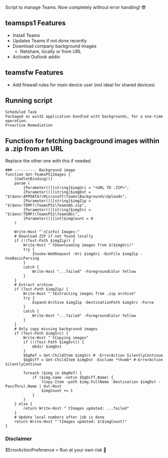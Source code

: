 Script to manage Teams. Now completely without error handling! 😎

## teamsps1 Features

* Install Teams
* Updates Teams if not done recently
* Download company background images
  * Netshare, locally or from URL
* Activate Outlook addin

## teamsfw Features

* Add firewall rules for *main* device user (not ideal for shared devices)

## Running script
```
Scheduled Task
Packaged as win32 application bundled with backgrounds, for a one-time operation.
Proactive Remediation
```
## Function for fetching background images within a .zip from an URL

Replace the other one with this if needed.

```
### ---------- Background image 
function Get-TeamsPS1Images {
    [CmdletBinding()]
    param (
        [Parameter()][string]$imgUri = "<URL TO .ZIP>",
        [Parameter()][string]$imgDst = "$($env:APPDATA)\Microsoft\Teams\Backgrounds\Uploads",
        [Parameter()][string]$imgZip = "$($env:TEMP)\TeamsPS1\TeamsBG.zip",
        [Parameter()][string]$imgSrc = "$($env:TEMP)\TeamsPS1\TeamsBG\",
        [Parameter()][int]$imgCount = 0
    )
    
    Write-Host "`n[info] Images:"
    # Download ZIP if not found locally
    if (!(Test-Path $imgZip)) {
        Write-Host "`tDownloading images from $($imgUri)"
        try {
            Invoke-WebRequest -Uri $imgUri -OutFile $imgZip -UseBasicParsing
        }
        catch {
            Write-Host "...failed" -ForegroundColor Yellow
        }
    }
    # Extract archive
    if (Test-Path $imgZip) {
        Write-Host "`tExtracting images from .zip archive"
        try {
            Expand-Archive $imgZip -DestinationPath $imgSrc -Force
        }
        catch {
            Write-Host "...failed" -ForegroundColor Yellow
        }
    }
    # Only copy missing background images
    if (Test-Path $imgSrc) {
        Write-Host "`tCopying images"
        if (!(Test-Path $imgDst)) {
            mkdir $imgDst
        }
        $bgRef = Get-ChildItem $imgSrc # -ErrorAction SilentlyContinue
        $bgDiff = Get-ChildItem $imgDst -Exclude *thumb* #-ErrorAction SilentlyContinue
    
        foreach ($img in $bgRef) {
            if ($img.name -notin $bgDiff.Name) {
                (Copy-Item -path $img.FullName -Destination $imgDst -PassThru).Name | Out-Host
                $imgCount += 1
            }
        }
    } else {
        return Write-Host "`tImages updated: ...failed"
    }
    # Update local numbers after job is done
    return Write-Host "`tImages updated: $($imgCount)"
}
```

### Disclaimer

$ErrorActionPreference = Run at your own risk 🤞
